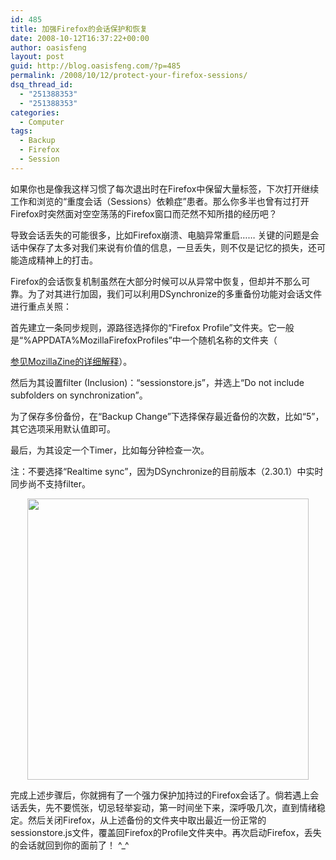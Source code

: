 ```yaml
---
id: 485
title: 加强Firefox的会话保护和恢复
date: 2008-10-12T16:37:22+00:00
author: oasisfeng
layout: post
guid: http://blog.oasisfeng.com/?p=485
permalink: /2008/10/12/protect-your-firefox-sessions/
dsq_thread_id:
  - "251388353"
  - "251388353"
categories:
  - Computer
tags:
  - Backup
  - Firefox
  - Session
---
```

如果你也是像我这样习惯了每次退出时在Firefox中保留大量标签，下次打开继续工作和浏览的“重度会话（Sessions）依赖症”患者。那么你多半也曾有过打开Firefox时突然面对空空荡荡的Firefox窗口而茫然不知所措的经历吧？

导致会话丢失的可能很多，比如Firefox崩溃、电脑异常重启…… 关键的问题是会话中保存了太多对我们来说有价值的信息，一旦丢失，则不仅是记忆的损失，还可能造成精神上的打击。

Firefox的会话恢复机制虽然在大部分时候可以从异常中恢复，但却并不那么可靠。为了对其进行加固，我们可以利用DSynchronize的多重备份功能对会话文件进行重点关照：

<!--more-->首先建立一条同步规则，源路径选择你的“Firefox Profile”文件夹。它一般是“%APPDATA%MozillaFirefoxProfiles”中一个随机名称的文件夹（

[参见MozillaZine的详细解释](http://kb.mozillazine.org/Profile_folder)）。

然后为其设置filter (Inclusion)：“sessionstore.js”，并选上“Do not include subfolders on synchronization”。

为了保存多份备份，在“Backup Change”下选择保存最近备份的次数，比如“5”，其它选项采用默认值即可。

最后，为其设定一个Timer，比如每分钟检查一次。

注：不要选择“Realtime sync”，因为DSynchronize的目前版本（2.30.1）中实时同步尚不支持filter。

<center>
  <a href="http://blog.oasisfeng.com/wp-content/uploads/2008/10/dsynchronize-settings.png"><img src="https://blog.oasisfeng.com/wp-content/uploads/2008/10/dsynchronize-settings-300x235.png" alt="" title="DSynchronize Settings" width="450" /></a>
</center>

完成上述步骤后，你就拥有了一个强力保护加持过的Firefox会话了。倘若遇上会话丢失，先不要慌张，切忌轻举妄动，第一时间坐下来，深呼吸几次，直到情绪稳定。然后关闭Firefox，从上述备份的文件夹中取出最近一份正常的sessionstore.js文件，覆盖回Firefox的Profile文件夹中。再次启动Firefox，丢失的会话就回到你的面前了！ ^_^